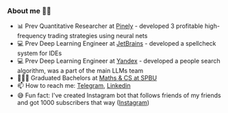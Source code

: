 ### About me 👋🏻

- 📊 Prev Quantitative Researcher at [Pinely](https://pinely.com/) - developed 3 profitable high-frequency trading strategies using neural nets
- 💻 Prev Deep Learning Engineer at [JetBrains](https://jetbrains.com/) - developed a spellcheck system for IDEs
- 💻 Prev Deep Learning Engineer at [Yandex](https://yandex.com/) - developed a people search algorithm, was a part of the main LLMs team
- 👨🏼‍🎓 Graduated Bachelors at [Maths & CS at SPBU](https://math-cs.spbu.ru/en/)
- 📫 How to reach me: [Telegram](https://telegram.me/melnikoff_oleg), [Linkedin](https://www.linkedin.com/in/melnikoff-oleg/)
- 😅 Fun fact: I've created Instagram bot that follows friends of my friends and got 1000 subscribers that way ([Instagram](https://instagram.com/melnikoff_oleg))
